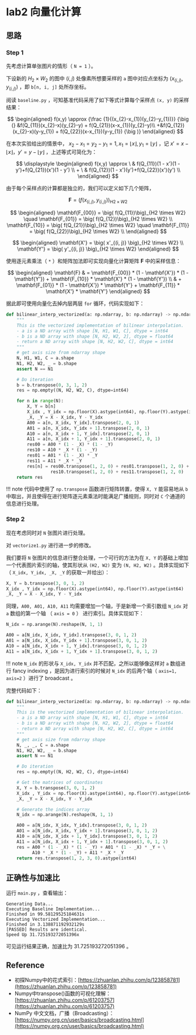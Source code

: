 # lab2 向量化计算

## 思路

### Step 1

先考虑计算单张图片的情形（ `N = 1` ）。

下设新的 $H_2 \times W_2$ 的图中 $(i,j)$ 处像素所想要采样的 `a` 图中对应点坐标为 $(x_{(i,j)}, y_{(i,j)})$ ，即 `b[n, i, j]` 处所存坐标。

阅读 `baseline.py` ，可知基准代码采用了如下等式计算每个采样点 `(x, y)` 的采样结果：

$$
\begin{aligned}
    f(x,y) \approx
    {\frac {1}{(x_{2}-x_{1})(y_{2}-y_{1})}} 
    {\big (}
    &f(Q_{11})(x_{2}-x)(y_{2}-y) + f(Q_{21})(x-x_{1})(y_{2}-y)\\
    +&f(Q_{12})(x_{2}-x)(y-y_{1}) + f(Q_{22})(x-x_{1})(y-y_{1})
    {\big )}
\end{aligned}
$$

在本次实验给出的情景中，
$x_2 - x_1 = y_2 - y_1 = 1, x_1 = \lfloor x \rfloor, y_1 = \lfloor y \rfloor$ 
，记 
$x' = x - \lfloor x \rfloor， y' = y - \lfloor y \rfloor$ 
，上述等式可简化为：

$$
\displaystyle
\begin{aligned}
    f(x,y) \approx 
    \ & f(Q_{11})(1 - x')(1 - y')+f(Q_{21})(x')(1 - y') \\
    + \ & f(Q_{12})(1 - x')(y')+f(Q_{22})(x')(y') \\
\end{aligned}
$$

由于每个采样点的计算都是独立的，我们可以定义如下几个矩阵，

$$
\mathbf{F} = \big( f(x_{(i,j)}, y_{(i,j)})\big)_{H2 \times W2} 
$$

$$
\begin{aligned}
    \mathbf{F_{00}} = \big( f(Q_{11})\big)_{H2 \times W2} \quad
    \mathbf{F_{01}} = \big( f(Q_{12})\big)_{H2 \times W2} \\
    \mathbf{F_{10}} = \big( f(Q_{21})\big)_{H2 \times W2} \quad
    \mathbf{F_{11}} = \big( f(Q_{22})\big)_{H2 \times W2} \\
\end{aligned}
$$

$$
\begin{aligned}
    \mathbf{X'} = \big( x'_{(i, j)} \big)_{H2 \times W2} \\
    \mathbf{Y'} = \big( y'_{(i, j)} \big)_{H2 \times W2}
\end{aligned}
$$

使用逐元素乘法（ `*` ）和矩阵加法即可实现向量化计算矩阵 $\mathbf{F}$ 中的采样信息：

$$
\begin{aligned}
    \mathbf{F}
    & = \mathbf{F_{00}} * (1 - \mathbf{X'}) * (1 - \mathbf{Y'}) + \mathbf{F_{10}} * \mathbf{X'} * (1 - \mathbf{Y'}) \\
    & + \mathbf{F_{01}} * (1 - \mathbf{X'}) * \mathbf{Y'} + \mathbf{F_{11}} * \mathbf{X'} * \mathbf{Y'} 
\end{aligned}
$$

据此即可使用向量化去掉内层两层 `for` 循环，代码实现如下：

```py linenums="1" title="vectorize1.py"
def bilinear_interp_vectorized(a: np.ndarray, b: np.ndarray) -> np.ndarray:
    """
    This is the vectorized implementation of bilinear interpolation.
    - a is a ND array with shape [N, H1, W1, C], dtype = int64
    - b is a ND array with shape [N, H2, W2, 2], dtype = float64
    - return a ND array with shape [N, H2, W2, C], dtype = int64
    """
    # get axis size from ndarray shape
    N, H1, W1, C = a.shape
    N1, H2, W2, _ = b.shape
    assert N == N1

    # Do iteration
    b = b.transpose(0, 3, 1, 2)
    res = np.empty((N, H2, W2, C), dtype=int64)

    for n in range(N):
        X, Y = b[n]
        X_idx , Y_idx = np.floor(X).astype(int64), np.floor(Y).astype(int64)
        _X, _Y = X - X_idx, Y - Y_idx
        A00 = a[n, X_idx, Y_idx].transpose(2, 0, 1)
        A01 = a[n, X_idx, Y_idx + 1].transpose(2, 0, 1)
        A10 = a[n, X_idx + 1, Y_idx].transpose(2, 0, 1)
        A11 = a[n, X_idx + 1, Y_idx + 1].transpose(2, 0, 1)
        res00 = A00 * (1 - _X) * (1 - _Y)
        res10 = A10 * _X * (1 - _Y)
        res01 = A01 * (1 - _X) * _Y
        res11 = A11 * _X * _Y
        res[n] = res00.transpose(1, 2, 0) + res01.transpose(1, 2, 0) + \
                 res10.transpose(1, 2, 0) + res11.transpose(1, 2, 0)
    return res
```

!!! note
    代码中使用了 `np.transpose` 函数进行矩阵转置，使得 `X, Y` 能容易地从 `b` 中取出，并且使得在进行矩阵逐元素乘法时能满足广播规则，同时对 `C` 个通道的信息进行处理。

### Step 2

现在考虑同时对 `N` 张图片进行处理。

对 `vectorize1.py` 进行进一步的修改。

我们要将 `N` 张图片的信息进行整合处理，一个可行的方法为在 `X, Y` 的基础上增加一个代表图片索引的轴，使其形状从 `(H2, W2)` 变为 `(N, H2, W2)` 。具体实现如下（ `X_idx, Y_idx, _X, _Y` 的获取一并给出）：

```py linenums="1"
X, Y = b.transpose(3, 0, 1, 2)
X_idx , Y_idx = np.floor(X).astype(int64), np.floor(Y).astype(int64)
_X, _Y = X - X_idx, Y - Y_idx
```

同理，`A00, A01, A10, A11` 均需要增加一个轴，于是新增一个索引数组 `N_idx` 对 `a` 数组的第一个轴 （ `axis = 0` ） 进行索引。具体实现如下：

```py linenums="1"
N_idx = np.arange(N).reshape(N, 1, 1)

A00 = a[N_idx, X_idx, Y_idx].transpose(3, 0, 1, 2)
A01 = a[N_idx, X_idx, Y_idx + 1].transpose(3, 0, 1, 2)
A10 = a[N_idx, X_idx + 1, Y_idx].transpose(3, 0, 1, 2)
A11 = a[N_idx, X_idx + 1, Y_idx + 1].transpose(3, 0, 1, 2)
```

!!! note
    `N_idx` 的形状与 `X_idx, Y_idx` 并不匹配，之所以能够像这样对 `a` 数组进行 fancy indexing ，是因为进行索引的时候对 `N_idx` 的后两个轴（ `axis=1, axis=2` ）进行了 broadcast 。

完整代码如下：

```py linenums="1" title="vectorize.py"
def bilinear_interp_vectorized(a: np.ndarray, b: np.ndarray) -> np.ndarray:
    """
    This is the vectorized implementation of bilinear interpolation.
    - a is a ND array with shape [N, H1, W1, C], dtype = int64
    - b is a ND array with shape [N, H2, W2, 2], dtype = float64
    - return a ND array with shape [N, H2, W2, C], dtype = int64
    """
    # get axis size from ndarray shape
    N, _, _, C = a.shape
    N1, H2, W2, _ = b.shape
    assert N == N1

    # Do iteration
    res = np.empty((N, H2, W2, C), dtype=int64)

    # Get the matrices of coordinates
    X, Y = b.transpose(3, 0, 1, 2)
    X_idx , Y_idx = np.floor(X).astype(int64), np.floor(Y).astype(int64)
    _X, _Y = X - X_idx, Y - Y_idx

    # Generate the indices array
    N_idx = np.arange(N).reshape(N, 1, 1)

    A00 = a[N_idx, X_idx, Y_idx].transpose(3, 0, 1, 2)
    A01 = a[N_idx, X_idx, Y_idx + 1].transpose(3, 0, 1, 2)
    A10 = a[N_idx, X_idx + 1, Y_idx].transpose(3, 0, 1, 2)
    A11 = a[N_idx, X_idx + 1, Y_idx + 1].transpose(3, 0, 1, 2)
    res = A00 * (1 - _X) * (1 - _Y) + A01 * (1 - _X) * _Y + \
          A10 * _X * (1 - _Y) + A11 * _X * _Y
    return res.transpose(1, 2, 3, 0).astype(int64)
```

## 正确性与加速比

运行 `main.py` ，查看输出：

```
Generating Data...
Executing Baseline Implementation...
Finished in 99.58129525184631s
Executing Vectorized Implementation...
Finished in 3.138871192932129s
[PASSED] Results are identical.
Speed Up 31.725193272051396x
```

可见运行结果正确，加速比为 31.725193272051396 。

## Reference

- 初探Numpy中的花式索引：[https://zhuanlan.zhihu.com/p/123858781](https://zhuanlan.zhihu.com/p/123858781)
- Numpy中transpose()函数的可视化理解：[https://zhuanlan.zhihu.com/p/61203757](https://zhuanlan.zhihu.com/p/61203757)
- NumPy 中文文档，广播（Broadcasting）：[https://numpy.org.cn/user/basics/broadcasting.html](https://numpy.org.cn/user/basics/broadcasting.html)